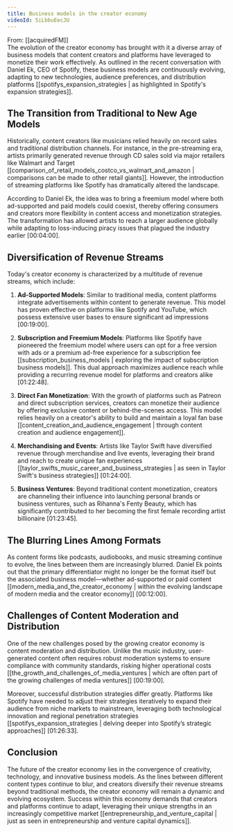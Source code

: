 ```yaml
---
title: Business models in the creator economy
videoId: 5iLbbuEecJU
---
```


From: [[acquiredFM]] <br/> 
The evolution of the creator economy has brought with it a diverse array of business models that content creators and platforms have leveraged to monetize their work effectively. As outlined in the recent conversation with Daniel Ek, CEO of Spotify, these business models are continuously evolving, adapting to new technologies, audience preferences, and distribution platforms [[spotifys_expansion_strategies | as highlighted in Spotify's expansion strategies]].

## The Transition from Traditional to New Age Models

Historically, content creators like musicians relied heavily on record sales and traditional distribution channels. For instance, in the pre-streaming era, artists primarily generated revenue through CD sales sold via major retailers like Walmart and Target [[comparison_of_retail_models_costco_vs_walmart_and_amazon | comparisons can be made to other retail giants]]. However, the introduction of streaming platforms like Spotify has dramatically altered the landscape.

According to Daniel Ek, the idea was to bring a freemium model where both ad-supported and paid models could coexist, thereby offering consumers and creators more flexibility in content access and monetization strategies. The transformation has allowed artists to reach a larger audience globally while adapting to loss-inducing piracy issues that plagued the industry earlier <a class="yt-timestamp" data-t="00:04:00">[00:04:00]</a>.

## Diversification of Revenue Streams

Today's creator economy is characterized by a multitude of revenue streams, which include:

1. **Ad-Supported Models**: Similar to traditional media, content platforms integrate advertisements within content to generate revenue. This model has proven effective on platforms like Spotify and YouTube, which possess extensive user bases to ensure significant ad impressions <a class="yt-timestamp" data-t="00:19:00">[00:19:00]</a>.

2. **Subscription and Freemium Models**: Platforms like Spotify have pioneered the freemium model where users can opt for a free version with ads or a premium ad-free experience for a subscription fee [[subscription_business_models | exploring the impact of subscription business models]]. This dual approach maximizes audience reach while providing a recurring revenue model for platforms and creators alike <a class="yt-timestamp" data-t="01:22:48">[01:22:48]</a>.

3. **Direct Fan Monetization**: With the growth of platforms such as Patreon and direct subscription services, creators can monetize their audience by offering exclusive content or behind-the-scenes access. This model relies heavily on a creator's ability to build and maintain a loyal fan base [[content_creation_and_audience_engagement | through content creation and audience engagement]].

4. **Merchandising and Events**: Artists like Taylor Swift have diversified revenue through merchandise and live events, leveraging their brand and reach to create unique fan experiences [[taylor_swifts_music_career_and_business_strategies | as seen in Taylor Swift's business strategies]] <a class="yt-timestamp" data-t="01:24:00">[01:24:00]</a>.

5. **Business Ventures**: Beyond traditional content monetization, creators are channeling their influence into launching personal brands or business ventures, such as Rihanna's Fenty Beauty, which has significantly contributed to her becoming the first female recording artist billionaire <a class="yt-timestamp" data-t="01:23:45">[01:23:45]</a>.

## The Blurring Lines Among Formats

As content forms like podcasts, audiobooks, and music streaming continue to evolve, the lines between them are increasingly blurred. Daniel Ek points out that the primary differentiator might no longer be the format itself but the associated business model—whether ad-supported or paid content [[modern_media_and_the_creator_economy | within the evolving landscape of modern media and the creator economy]] <a class="yt-timestamp" data-t="00:12:00">[00:12:00]</a>.

## Challenges of Content Moderation and Distribution

One of the new challenges posed by the growing creator economy is content moderation and distribution. Unlike the music industry, user-generated content often requires robust moderation systems to ensure compliance with community standards, risking higher operational costs [[the_growth_and_challenges_of_media_ventures | which are often part of the growing challenges of media ventures]] <a class="yt-timestamp" data-t="00:19:00">[00:19:00]</a>.

Moreover, successful distribution strategies differ greatly. Platforms like Spotify have needed to adjust their strategies iteratively to expand their audience from niche markets to mainstream, leveraging both technological innovation and regional penetration strategies [[spotifys_expansion_strategies | delving deeper into Spotify’s strategic approaches]] <a class="yt-timestamp" data-t="01:26:33">[01:26:33]</a>.

## Conclusion

The future of the creator economy lies in the convergence of creativity, technology, and innovative business models. As the lines between different content types continue to blur, and creators diversify their revenue streams beyond traditional methods, the creator economy will remain a dynamic and evolving ecosystem. Success within this economy demands that creators and platforms continue to adapt, leveraging their unique strengths in an increasingly competitive market [[entrepreneurship_and_venture_capital | just as seen in entrepreneurship and venture capital dynamics]].